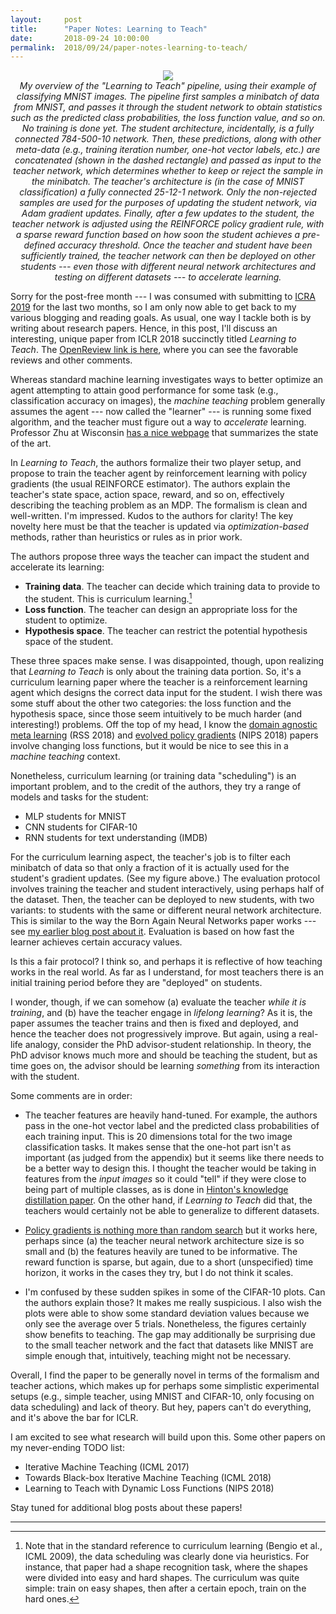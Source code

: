 ```yaml
---
layout:     post
title:      "Paper Notes: Learning to Teach"
date:       2018-09-24 10:00:00
permalink:  2018/09/24/paper-notes-learning-to-teach/
---
```


<p style="text-align:center;">
<img src="{{site.url}}/assets/ml/learning_to_teach.png">
<br>
<i>
My overview of the "Learning to Teach" pipeline, using their example of
classifying MNIST images. The pipeline first samples a minibatch of data from
MNIST, and passes it through the student network to obtain statistics such as
the predicted class probabilities, the loss function value, and so on. No
training is done yet. The student architecture, incidentally, is a fully
connected 784-500-10 network. Then, these predictions, along with other
meta-data (e.g., training iteration number, one-hot vector labels, etc.) are
concatenated (shown in the dashed rectangle) and passed as input to the teacher
network, which determines whether to keep or reject the sample in the minibatch.
The teacher's architecture is (in the case of MNIST classification) a fully
connected 25-12-1 network. Only the non-rejected samples are used for the
purposes of updating the student network, via Adam gradient updates.  Finally,
after a few updates to the student, the teacher network is adjusted using the
REINFORCE policy gradient rule, with a sparse reward function based on how soon
the student achieves a pre-defined accuracy threshold. Once the teacher and
student have been sufficiently trained, the teacher network can then be deployed
on other students --- even those with different neural network architectures and
testing on different datasets --- to accelerate learning.
</i>
</p>

Sorry for the post-free month --- I was consumed with submitting to [ICRA
2019][4] for the last two months, so I am only now able to get back to my
various blogging and reading goals. As usual, one way I tackle both is by
writing about research papers. Hence, in this post, I'll discuss an interesting,
unique paper from ICLR 2018 succinctly titled *Learning to Teach*.  The
[OpenReview link is here][1], where you can see the favorable reviews and other
comments.

Whereas standard machine learning investigates ways to better optimize an agent
attempting to attain good performance for some task (e.g., classification
accuracy on images), the *machine teaching* problem generally assumes the agent
--- now called the "learner" --- is running some fixed algorithm, and the
teacher must figure out a way to *accelerate* learning. Professor Zhu at
Wisconsin [has a nice webpage][5] that summarizes the state of the art.

In *Learning to Teach*, the authors formalize their two player setup, and
propose to train the teacher agent by reinforcement learning with policy
gradients (the usual REINFORCE estimator). The authors explain the teacher's
state space, action space, reward, and so on, effectively describing the
teaching problem as an MDP. The formalism is clean and well-written. I'm
impressed.  Kudos to the authors for clarity! The key novelty here must be that
the teacher is updated via *optimization-based* methods, rather than heuristics
or rules as in prior work.

The authors propose three ways the teacher can impact the student and accelerate
its learning:

- **Training data**. The teacher can decide which training data to provide to
  the student. This is curriculum learning.[^bengio]
- **Loss function**. The teacher can design an appropriate loss for the student
  to optimize.
- **Hypothesis space**. The teacher can restrict the potential hypothesis space
  of the student.

These three spaces make sense. I was disappointed, though, upon realizing that
*Learning to Teach* is only about the training data portion. So, it's a
curriculum learning paper where the teacher is a reinforcement learning agent
which designs the correct data input for the student. I wish there was some
stuff about the other two categories: the loss function and the hypothesis
space, since those seem intuitively to be much harder (and interesting!)
problems. Off the top of my head, I know the [domain agnostic meta learning][8]
(RSS 2018) and [evolved policy gradients][9] (NIPS 2018) papers involve changing
loss functions, but it would be nice to see this in a *machine teaching*
context.

Nonetheless, curriculum learning (or training data "scheduling") is an important
problem, and to the credit of the authors, they try a range of models and tasks
for the student:

- MLP students for MNIST
- CNN students for CIFAR-10
- RNN students for text understanding (IMDB)

For the curriculum learning aspect, the teacher's job is to filter each
minibatch of data so that only a fraction of it is actually used for the
student's gradient updates. (See my figure above.) The evaluation protocol
involves training the teacher and student interactively, using perhaps half of
the dataset. Then, the teacher can be deployed to new students, with two
variants: to students with the same or different neural network architecture.
This is similar to the way the Born Again Neural Networks paper works --- see
[my earlier blog post about it][3].  Evaluation is based on how fast the learner
achieves certain accuracy values.

Is this a fair protocol? I think so, and perhaps it is reflective of how
teaching works in the real world. As far as I understand, for most teachers
there is an initial training period before they are "deployed" on students.

I wonder, though, if we can somehow (a) evaluate the teacher *while it is
training*, and (b) have the teacher engage in *lifelong learning*? As it is, the
paper assumes the teacher trains and then is fixed and deployed, and hence the
teacher does not progressively improve. But again, using a real-life analogy,
consider the PhD advisor-student relationship. In theory, the PhD advisor knows
much more and should be teaching the student, but as time goes on, the advisor
should be learning *something* from its interaction with the student.

Some comments are in order:

- The teacher features are heavily hand-tuned. For example, the authors pass in
  the one-hot vector label and the predicted class probabilities of each
  training input. This is 20 dimensions total for the two image classification
  tasks. It makes sense that the one-hot part isn't as important (as judged from
  the appendix) but it seems like there needs to be a better way to design this.
  I thought the teacher would be taking in features from the *input images* so
  it could "tell" if they were close to being part of multiple classes, as is
  done in [Hinton's knowledge distillation paper][6]. On the other hand, if
  *Learning to Teach* did that, the teachers would certainly not be able to
  generalize to different datasets.

- [Policy gradients is nothing more than random search][7] but it works here,
  perhaps since (a) the teacher neural network architecture size is so small and
  (b) the features heavily are tuned to be informative. The reward function is
  sparse, but again, due to a short (unspecified) time horizon, it works in the
  cases they try, but I do not think it scales.

- I'm confused by these sudden spikes in some of the CIFAR-10 plots. Can the
  authors explain those? It makes me really suspicious. I also wish the plots
  were able to show some standard deviation values because we only see the
  average over 5 trials.  Nonetheless, the figures certainly show benefits to
  teaching. The gap may additionally be surprising due to the small teacher
  network and the fact that datasets like MNIST are simple enough that,
  intuitively, teaching might not be necessary.

Overall, I find the paper to be generally novel in terms of the formalism and
teacher actions, which makes up for perhaps some simplistic experimental setups
(e.g., simple teacher, using MNIST and CIFAR-10, only focusing on data
scheduling) and lack of theory. But hey, papers can't do everything, and it's
above the bar for ICLR.

I am excited to see what research will build upon this. Some other papers on my
never-ending TODO list:

- Iterative Machine Teaching (ICML 2017)
- Towards Black-box Iterative Machine Teaching (ICML 2018)
- Learning to Teach with Dynamic Loss Functions (NIPS 2018)

Stay tuned for additional blog posts about these papers!

<hr>

[^bengio]: Note that in the standard reference to curriculum learning (Bengio et
    al., ICML 2009), the data scheduling was clearly done via heuristics.  For
    instance, that paper had a shape recognition task, where the shapes were
    divided into easy and hard shapes. The curriculum was quite simple: train on
    easy shapes, then after a certain epoch, train on the hard ones.

[^data]: As an extra note, since data is filtered each minibatch, they ensure
    that the number of "effective" training data points is the same by sampling
    enough data points to get it to match the normal minibatch size. Yes, that
    seems reasonable.


[1]:https://openreview.net/forum?id=HJewuJWCZ
[2]:https://danieltakeshi.github.io/2018/06/08/papers-that-have-cited-pd/
[3]:https://danieltakeshi.github.io/2018/05/27/bann/
[4]:https://www.icra2019.org/
[5]:http://pages.cs.wisc.edu/~jerryzhu/machineteaching/
[6]:https://arxiv.org/abs/1503.02531
[7]:http://www.argmin.net/2018/02/20/reinforce/
[8]:https://bair.berkeley.edu/blog/2018/06/28/daml/
[9]:https://blog.openai.com/evolved-policy-gradients/
